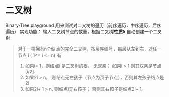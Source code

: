 # 二叉树
Binary-Tree.playground 用来测试对二叉树的遍历（前序遍历，中序遍历，后序遍历）
实现功能：
输入二叉树节点的数量，根据二叉树**性质5** 自动创建一个二叉树
> 对于一棵拥有n个结点的完全二叉树，按层序编号，每层从左到右，对任一节点 i ( 1<= i <= n) 有
>1. 如果i= 1，则结点i 是二叉树的根， 无双亲； 如果i > 1 则其双亲是节点[i/2].
>2. 如果2i > n， 则结点无左孩子（节点为页子节点），否则其左孩子结点是2i
>3. 如果2i+ 1 > n, 则结点i无右孩子； 否则其右孩子是结点2i+ 1。 

